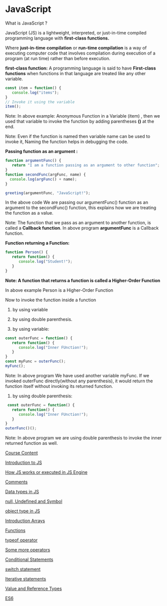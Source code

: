 # JavaScript

What is JavaScript ?

JavaScript (JS) is a lightweight, interpreted, or just-in-time compiled programming language with **first-class functions.**

Where **just-in-time** **compilation** or **run-time compilation** is a way of executing computer code that involves compilation during execution of a program (at run time) rather than before execution.

**first-class function:** A programming language is said to have **First-class functions** when functions in that language are treated like any other variable.

```jsx
const item = function() {
   console.log("items");
}
// Invoke it using the variable
item();
```

Note: In above example: Anonymous Function in a Variable (item) , then we used that variable to invoke the function by adding parentheses **()** at the end.

Note: Even if the function is named then variable name can be used to invoke it, Naming the function helps in debugging the code.

**Passing function as an argument :**

```jsx
function argumentFunc() {
   return "I am a function passing as an argument to other function";
}
function secondFunc(argFunc, name) {
  console.log(argFunc() + name);
}

greeting(argumentFunc, "JavaScript!");
```

In the above code We are passing our argumentFunc() function as an argument to the secondFunc() function, this explains how we are treating the function as a value.

Note: The function that we pass as an argument to another function, is called a **Callback function**. In above program **argumentFunc** is a Callback function.

**Function returning a Function:**

```jsx
function Person() {
   return function() {
      console.log("Student!");
   }
}
```

**Note: A function that returns a function is called a Higher-Order Function**

In above example Person is a Higher-Order Function

Now to invoke the function inside a function 

1. by using variable
2. by using double parenthesis.

1. by using variable:

```jsx
const outerFunc = function() {
   return function() {
      console.log("Inner FUnction!");
   }
}
const myFunc = outerFunc();
myFunc();
```

Note: In above program We have used another variable myFunc. If we invoked outerFunc directly(without any parenthesis), it would return the function itself without invoking its returned function.

1. by using double parenthesis:

```jsx
 const outerFunc = function() {
   return function() {
      console.log("Inner FUnction!");
   }
}
outerFunc()();
```

Note: In above program we are using double parenthesis to invoke the inner returned function as well.

[Course Content ](JavaScript%20c580c2030d7f48599e1750745bffcc9f/Course%20Content%201ccb686be1ad4e6089a16766267b8f04.md)

[Introduction to JS](JavaScript%20c580c2030d7f48599e1750745bffcc9f/Introduction%20to%20JS%20cde7f39eb1104da8b402de21d5c97826.md)

[How JS works or executed in JS Engine](JavaScript%20c580c2030d7f48599e1750745bffcc9f/How%20JS%20works%20or%20executed%20in%20JS%20Engine%205bf7c6221fc8421997572b9627742034.md)

[Comments](JavaScript%20c580c2030d7f48599e1750745bffcc9f/Comments%20bc2f984c6ac449acbf0b00bd0cb7c770.md)

[Data types in JS](JavaScript%20c580c2030d7f48599e1750745bffcc9f/Data%20types%20in%20JS%207fa69fcafe8048d0a290a08d54a97d79.md)

[null, Undefined and Symbol](JavaScript%20c580c2030d7f48599e1750745bffcc9f/null,%20Undefined%20and%20Symbol%20b76b7ba7cf614a8c947421dec9af4533.md)

[object type in JS](JavaScript%20c580c2030d7f48599e1750745bffcc9f/object%20type%20in%20JS%207f83197d77c84f0faf5eab8c126f90ab.md)

[Introduction Arrays](JavaScript%20c580c2030d7f48599e1750745bffcc9f/Introduction%20Arrays%20e5d39c9609f942f7a2e206fcead6ba99.md)

[Functions](JavaScript%20c580c2030d7f48599e1750745bffcc9f/Functions%2036e75c915e794582b223d11d73215a3b.md)

[typeof operator](JavaScript%20c580c2030d7f48599e1750745bffcc9f/typeof%20operator%2011a0682a48284e27810ca462382aa31a.md)

[Some more operators](JavaScript%20c580c2030d7f48599e1750745bffcc9f/Some%20more%20operators%20b0a98d023dae4f508a7ae92d845e53f0.md)

[Conditional Statements](JavaScript%20c580c2030d7f48599e1750745bffcc9f/Conditional%20Statements%20096d99a47a1d474c8483112067ef1946.md)

[switch statement](JavaScript%20c580c2030d7f48599e1750745bffcc9f/switch%20statement%2096bf443a11e3467fae7211bee6ffa9b9.md)

[Iterative statements](JavaScript%20c580c2030d7f48599e1750745bffcc9f/Iterative%20statements%209b75ca9abe8641528529eb5dcc073f6c.md)

[Value and Reference Types](JavaScript%20c580c2030d7f48599e1750745bffcc9f/Value%20and%20Reference%20Types%200eb5d6fe71f94d4bb7fcee09ec392a29.md)

[ES6](JavaScript%20c580c2030d7f48599e1750745bffcc9f/ES6%20f642ff75858e47b6aa3542696e944cd3.md)